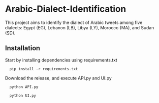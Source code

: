 # Arabic-Dialect-Identification
This project aims to identify the dialect of Arabic tweets among five dialects: Egypt (EG), Lebanon (LB), Libya (LY), Morocco (MA), and Sudan (SD).


## Installation
Start by installing dependencies using requirements.txt
```shell
  pip install -r requirements.txt
  ```
Download the release, and execute API.py and UI.py
```shell
  python API.py
  ```
  
```shell
  python UI.py
  ```
